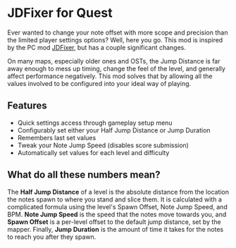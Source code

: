 # JDFixer for Quest
Ever wanted to change your note offset with more scope and precision than the limited player settings options? Well, here you go. This mod is inspired by the PC mod [JDFixer](https://github.com/zeph-yr/JDFixer), but has a couple significant changes.

On many maps, especially older ones and OSTs, the Jump Distance is far away enough to mess up timing, change the feel of the level, and generally affect performance negatively. This mod solves that by allowing all the values involved to be configured into your ideal way of playing.
## Features
- Quick settings access through gameplay setup menu
- Configurably set either your Half Jump Distance or Jump Duration
- Remembers last set values
- Tweak your Note Jump Speed (disables score submission)
- Automatically set values for each level and difficulty
## What do all these numbers mean?
The **Half Jump Distance** of a level is the absolute distance from the location the notes spawn to where you stand and slice them. It is calculated with a complicated formula using the level's Spawn Offset, Note Jump Speed, and BPM. **Note Jump Speed** is the speed that the notes move towards you, and **Spawn Offset** is a per-level offset to the default jump distance, set by the mapper. Finally, **Jump Duration** is the amount of time it takes for the notes to reach you after they spawn.
